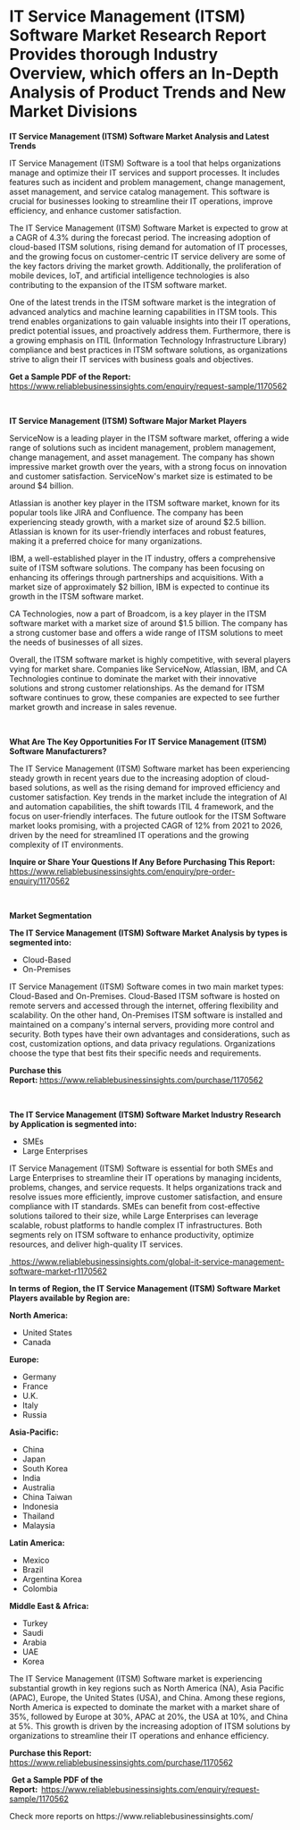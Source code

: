 <p><h1>IT Service Management (ITSM) Software Market Research Report Provides thorough Industry Overview, which offers an In-Depth Analysis of Product Trends and New Market Divisions</h1></p><p><strong>IT Service Management (ITSM) Software Market Analysis and Latest Trends</strong></p>
<p><p>IT Service Management (ITSM) Software is a tool that helps organizations manage and optimize their IT services and support processes. It includes features such as incident and problem management, change management, asset management, and service catalog management. This software is crucial for businesses looking to streamline their IT operations, improve efficiency, and enhance customer satisfaction.</p><p>The IT Service Management (ITSM) Software Market is expected to grow at a CAGR of 4.3% during the forecast period. The increasing adoption of cloud-based ITSM solutions, rising demand for automation of IT processes, and the growing focus on customer-centric IT service delivery are some of the key factors driving the market growth. Additionally, the proliferation of mobile devices, IoT, and artificial intelligence technologies is also contributing to the expansion of the ITSM software market.</p><p>One of the latest trends in the ITSM software market is the integration of advanced analytics and machine learning capabilities in ITSM tools. This trend enables organizations to gain valuable insights into their IT operations, predict potential issues, and proactively address them. Furthermore, there is a growing emphasis on ITIL (Information Technology Infrastructure Library) compliance and best practices in ITSM software solutions, as organizations strive to align their IT services with business goals and objectives.</p></p>
<p><strong>Get a Sample PDF of the Report:&nbsp;</strong> <a href="https://www.reliablebusinessinsights.com/enquiry/request-sample/1170562">https://www.reliablebusinessinsights.com/enquiry/request-sample/1170562</a></p>
<p>&nbsp;</p>
<p><strong>IT Service Management (ITSM) Software Major Market Players</strong></p>
<p><p>ServiceNow is a leading player in the ITSM software market, offering a wide range of solutions such as incident management, problem management, change management, and asset management. The company has shown impressive market growth over the years, with a strong focus on innovation and customer satisfaction. ServiceNow's market size is estimated to be around $4 billion.</p><p>Atlassian is another key player in the ITSM software market, known for its popular tools like JIRA and Confluence. The company has been experiencing steady growth, with a market size of around $2.5 billion. Atlassian is known for its user-friendly interfaces and robust features, making it a preferred choice for many organizations.</p><p>IBM, a well-established player in the IT industry, offers a comprehensive suite of ITSM software solutions. The company has been focusing on enhancing its offerings through partnerships and acquisitions. With a market size of approximately $2 billion, IBM is expected to continue its growth in the ITSM software market.</p><p>CA Technologies, now a part of Broadcom, is a key player in the ITSM software market with a market size of around $1.5 billion. The company has a strong customer base and offers a wide range of ITSM solutions to meet the needs of businesses of all sizes.</p><p>Overall, the ITSM software market is highly competitive, with several players vying for market share. Companies like ServiceNow, Atlassian, IBM, and CA Technologies continue to dominate the market with their innovative solutions and strong customer relationships. As the demand for ITSM software continues to grow, these companies are expected to see further market growth and increase in sales revenue.</p></p>
<p>&nbsp;</p>
<p><strong>What Are The Key Opportunities For IT Service Management (ITSM) Software Manufacturers?</strong></p>
<p><p>The IT Service Management (ITSM) Software market has been experiencing steady growth in recent years due to the increasing adoption of cloud-based solutions, as well as the rising demand for improved efficiency and customer satisfaction. Key trends in the market include the integration of AI and automation capabilities, the shift towards ITIL 4 framework, and the focus on user-friendly interfaces. The future outlook for the ITSM Software market looks promising, with a projected CAGR of 12% from 2021 to 2026, driven by the need for streamlined IT operations and the growing complexity of IT environments.</p></p>
<p><strong>Inquire or Share Your Questions If Any Before Purchasing This Report:</strong> <a href="https://www.reliablebusinessinsights.com/enquiry/pre-order-enquiry/1170562">https://www.reliablebusinessinsights.com/enquiry/pre-order-enquiry/1170562</a></p>
<p>&nbsp;</p>
<p><strong>Market Segmentation</strong></p>
<p><strong>The IT Service Management (ITSM) Software Market Analysis by types is segmented into:</strong></p>
<p><ul><li>Cloud-Based</li><li>On-Premises</li></ul></p>
<p><p>IT Service Management (ITSM) Software comes in two main market types: Cloud-Based and On-Premises. Cloud-Based ITSM software is hosted on remote servers and accessed through the internet, offering flexibility and scalability. On the other hand, On-Premises ITSM software is installed and maintained on a company's internal servers, providing more control and security. Both types have their own advantages and considerations, such as cost, customization options, and data privacy regulations. Organizations choose the type that best fits their specific needs and requirements.</p></p>
<p><strong>Purchase this Report:&nbsp;</strong><a href="https://www.reliablebusinessinsights.com/purchase/1170562">https://www.reliablebusinessinsights.com/purchase/1170562</a></p>
<p>&nbsp;</p>
<p><strong>The IT Service Management (ITSM) Software Market Industry Research by Application is segmented into:</strong></p>
<p><ul><li>SMEs</li><li>Large Enterprises</li></ul></p>
<p><p>IT Service Management (ITSM) Software is essential for both SMEs and Large Enterprises to streamline their IT operations by managing incidents, problems, changes, and service requests. It helps organizations track and resolve issues more efficiently, improve customer satisfaction, and ensure compliance with IT standards. SMEs can benefit from cost-effective solutions tailored to their size, while Large Enterprises can leverage scalable, robust platforms to handle complex IT infrastructures. Both segments rely on ITSM software to enhance productivity, optimize resources, and deliver high-quality IT services.</p></p>
<p><a href="https://www.reliablebusinessinsights.com/global-it-service-management-software-market-r1170562">&nbsp;https://www.reliablebusinessinsights.com/global-it-service-management-software-market-r1170562</a></p>
<p><strong>In terms of Region, the IT Service Management (ITSM) Software Market Players available by Region are:</strong></p>
<p>
    <p> <strong> North America: </strong>
        <ul>
            <li>United States</li>
            <li>Canada</li>
        </ul>
        </p> 
    <p> <strong> Europe: </strong>
        <ul>
            <li>Germany</li>
            <li>France</li>
            <li>U.K.</li>
            <li>Italy</li>
            <li>Russia</li>
        </ul>
        </p> 
    <p> <strong> Asia-Pacific: </strong>
        <ul>
            <li>China</li>
            <li>Japan</li>
            <li>South Korea</li>
            <li>India</li>
            <li>Australia</li>
            <li>China Taiwan</li>
            <li>Indonesia</li>
            <li>Thailand</li>
            <li>Malaysia</li>
        </ul>
        </p> 
    <p> <strong> Latin America: </strong>
        <ul>
            <li>Mexico</li>
            <li>Brazil</li>
            <li>Argentina Korea</li>
            <li>Colombia</li>
        </ul>
        </p> 
    <p> <strong> Middle East & Africa: </strong>
        <ul>
            <li>Turkey</li>
            <li>Saudi</li>
            <li>Arabia</li>
            <li>UAE</li>
            <li>Korea</li>
        </ul>
    </p>
    </p>
<p><p>The IT Service Management (ITSM) Software market is experiencing substantial growth in key regions such as North America (NA), Asia Pacific (APAC), Europe, the United States (USA), and China. Among these regions, North America is expected to dominate the market with a market share of 35%, followed by Europe at 30%, APAC at 20%, the USA at 10%, and China at 5%. This growth is driven by the increasing adoption of ITSM solutions by organizations to streamline their IT operations and enhance efficiency.</p></p>
<p><strong>Purchase this Report: </strong><a href="https://www.reliablebusinessinsights.com/purchase/1170562">https://www.reliablebusinessinsights.com/purchase/1170562</a></p>
<p>&nbsp;<strong>Get a Sample PDF of the Report:&nbsp;&nbsp;</strong><a href="https://www.reliablebusinessinsights.com/enquiry/request-sample/1170562">https://www.reliablebusinessinsights.com/enquiry/request-sample/1170562</a></p>
<p><strong></strong></p>
<p>Check more reports on https://www.reliablebusinessinsights.com/</p>